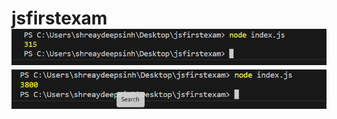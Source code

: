 # jsfirstexam![alt text](<Screenshot 2024-02-19 112447.png>) ![alt text](<Screenshot 2024-02-19 112421.png>)